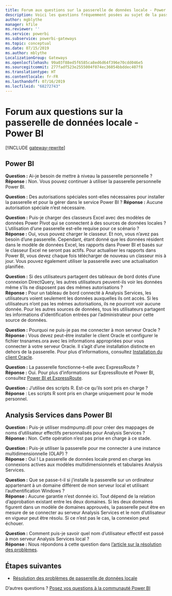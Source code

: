 ```yaml
---
title: Forum aux questions sur la passerelle de données locale - Power BI
description: Voici les questions fréquemment posées au sujet de la passerelle de données locale pour Power BI. Ceci rassemble les questions fréquemment posées pour la passerelle utilisée dans Power BI.
author: mgblythe
manager: kfile
ms.reviewer: ''
ms.service: powerbi
ms.subservice: powerbi-gateways
ms.topic: conceptual
ms.date: 07/15/2019
ms.author: mblythe
LocalizationGroup: Gateways
ms.openlocfilehash: 99a03f88ed5f6585ca8ed6d64f396e70cdd046e5
ms.sourcegitcommit: 277fadf523e2555004f074ec36054bbddec407f8
ms.translationtype: HT
ms.contentlocale: fr-FR
ms.lasthandoff: 07/16/2019
ms.locfileid: "68272743"
---
```

# <a name="on-premises-data-gateway-faq---power-bi"></a>Forum aux questions sur la passerelle de données locale - Power BI

[!INCLUDE [gateway-rewrite](includes/gateway-rewrite.md)]

## <a name="power-bi"></a>Power BI

**Question :** Ai-je besoin de mettre à niveau la passerelle personnelle ?  
**Réponse :** Non. Vous pouvez continuer à utiliser la passerelle personnelle Power BI.

**Question :** Des autorisations spéciales sont-elles nécessaires pour installer la passerelle et pour la gérer dans le service Power BI ?
**Réponse :** Aucune autorisation spéciale n’est nécessaire.

**Question :** Puis-je charger des classeurs Excel avec des modèles de données Power Pivot qui se connectent à des sources de données locales ? L’utilisation d’une passerelle est-elle requise pour ce scénario ?  
**Réponse :** Oui, vous pouvez charger le classeur. Et non, vous n’avez pas besoin d’une passerelle. Cependant, étant donné que les données résident dans le modèle de données Excel, les rapports dans Power BI et basés sur le classeur Excel ne seront pas actifs. Pour actualiser les rapports dans Power BI, vous devez chaque fois télécharger de nouveau un classeur mis à jour. Vous pouvez également utiliser la passerelle avec une actualisation planifiée.

**Question :** Si des utilisateurs partagent des tableaux de bord dotés d’une connexion DirectQuery, les autres utilisateurs peuvent-ils voir les données même s’ils ne disposent pas des mêmes autorisations ?  
**Réponse :** Pour un tableau de bord connecté à Analysis Services, les utilisateurs voient seulement les données auxquelles ils ont accès. Si les utilisateurs n’ont pas les mêmes autorisations, ils ne pourront voir aucune donnée. Pour les autres sources de données, tous les utilisateurs partagent les informations d’identification entrées par l’administrateur pour cette source de données.

**Question :** Pourquoi ne puis-je pas me connecter à mon serveur Oracle ?  
**Réponse :** Vous devez peut-être installer le client Oracle et configurer le fichier tnsnames.ora avec les informations appropriées pour vous connecter à votre serveur Oracle. Il s’agit d’une installation distincte en dehors de la passerelle. Pour plus d’informations, consultez [Installation du client Oracle](service-gateway-onprem-manage-oracle.md#installing-the-oracle-client).

**Question :** La passerelle fonctionne-t-elle avec ExpressRoute ?  
**Réponse :** Oui. Pour plus d’informations sur ExpressRoute et Power BI, consultez [Power BI et ExpressRoute](service-admin-power-bi-expressroute.md).

**Question :** J’utilise des scripts R. Est-ce qu’ils sont pris en charge ?
**Réponse** : Les scripts R sont pris en charge uniquement pour le mode personnel.

## <a name="analysis-services-in-power-bi"></a>Analysis Services dans Power BI

**Question :** Puis-je utiliser msdmpump.dll pour créer des mappages de noms d’utilisateur effectifs personnalisés pour Analysis Services ?  
**Réponse :** Non. Cette opération n’est pas prise en charge à ce stade.

**Question :** Puis-je utiliser la passerelle pour me connecter à une instance multidimensionnelle (OLAP) ?  
**Réponse :** Oui ! La passerelle de données locale prend en charge les connexions actives aux modèles multidimensionnels et tabulaires Analysis Services.

**Question :** Que se passe-t-il si j’installe la passerelle sur un ordinateur appartenant à un domaine différent de mon serveur local et utilisant l’authentification Windows ?  
**Réponse :** Aucune garantie n’est donnée ici. Tout dépend de la relation d’approbation existant entre les deux domaines. Si les deux domaines figurent dans un modèle de domaines approuvés, la passerelle peut être en mesure de se connecter au serveur Analysis Services et le nom d’utilisateur en vigueur peut être résolu. Si ce n’est pas le cas, la connexion peut échouer.

**Question :** Comment puis-je savoir quel nom d’utilisateur effectif est passé à mon serveur Analysis Services local ?  
**Réponse :** Nous répondons à cette question dans [l’article sur la résolution des problèmes](service-gateway-onprem-tshoot.md).

## <a name="next-steps"></a>Étapes suivantes

* [Résolution des problèmes de passerelle de données locale](/data-integration/gateway/service-gateway-tshoot)

D’autres questions ? [Posez vos questions à la communauté Power BI](http://community.powerbi.com/)

